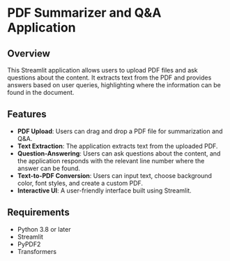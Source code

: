 # PDF Summarizer and Q&A Application

## Overview

This Streamlit application allows users to upload PDF files and ask questions about the content. It extracts text from the PDF and provides answers based on user queries, highlighting where the information can be found in the document.

## Features

- **PDF Upload**: Users can drag and drop a PDF file for summarization and Q&A.
- **Text Extraction**: The application extracts text from the uploaded PDF.
- **Question-Answering**: Users can ask questions about the content, and the application responds with the relevant line number where the answer can be found.
- **Text-to-PDF Conversion**: Users can input text, choose background color, font styles, and create a custom PDF.
- **Interactive UI**: A user-friendly interface built using Streamlit.

## Requirements

- Python 3.8 or later
- Streamlit
- PyPDF2
- Transformers

